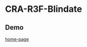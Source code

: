 # CRA-R3F-Blindate  

## Demo  

[home-page](https://github.com/user-attachments/assets/7662097d-f58b-4ea2-9565-9b0802067527)
